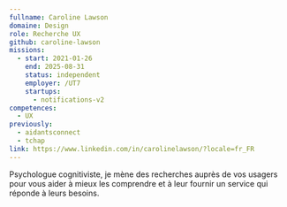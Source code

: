 ```yaml
---
fullname: Caroline Lawson
domaine: Design
role: Recherche UX
github: caroline-lawson
missions:
  - start: 2021-01-26
    end: 2025-08-31
    status: independent
    employer: /UT7
    startups:
      - notifications-v2
competences:
  - UX
previously:
  - aidantsconnect
  - tchap
link: https://www.linkedin.com/in/carolinelawson/?locale=fr_FR
---
```

Psychologue cognitiviste, je mène des recherches auprès de vos usagers pour vous aider à mieux les comprendre et à leur fournir un service qui réponde à leurs besoins.